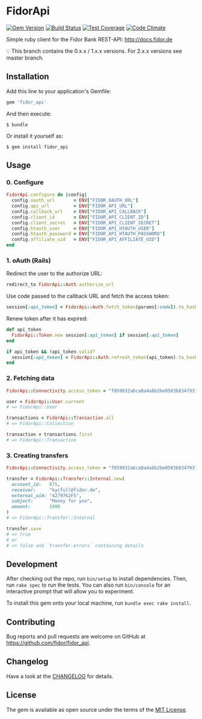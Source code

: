 # FidorApi

[![Gem Version](https://badge.fury.io/rb/fidor_api.svg)](https://badge.fury.io/rb/fidor_api)
[![Build Status](https://travis-ci.org/fidor/fidor_api.svg?branch=master)](https://travis-ci.org/fidor/fidor_api)
[![Test Coverage](https://codeclimate.com/github/fidor/fidor_api/badges/coverage.svg)](https://codeclimate.com/github/fidor/fidor_api/coverage)
[![Code Climate](https://codeclimate.com/github/fidor/fidor_api/badges/gpa.svg)](https://codeclimate.com/github/fidor/fidor_api)

Simple ruby client for the Fidor Bank REST-API: http://docs.fidor.de

💡 This branch contains the 0.x.x / 1.x.x versions. For 2.x.x versions see master branch.

## Installation

Add this line to your application's Gemfile:

```ruby
gem 'fidor_api'
```

And then execute:

    $ bundle

Or install it yourself as:

    $ gem install fidor_api

## Usage

### 0. Configure

```ruby
FidorApi.configure do |config|
  config.oauth_url       = ENV["FIDOR_OAUTH_URL"]
  config.api_url         = ENV["FIDOR_API_URL"]
  config.callback_url    = ENV["FIDOR_API_CALLBACK"]
  config.client_id       = ENV["FIDOR_API_CLIENT_ID"]
  config.client_secret   = ENV["FIDOR_API_CLIENT_SECRET"]
  config.htauth_user     = ENV["FIDOR_API_HTAUTH_USER"]
  config.htauth_password = ENV["FIDOR_API_HTAUTH_PASSWORD"]
  config.affiliate_uid   = ENV["FIDOR_API_AFFILIATE_UID"]
end
```

### 1. oAuth (Rails)

Redirect the user to the authorize URL:

```ruby
redirect_to FidorApi::Auth.authorize_url
```

Use code passed to the callback URL and fetch the access token:

```ruby
session[:api_token] = FidorApi::Auth.fetch_token(params[:code]).to_hash
```

Renew token after it has expired:

```ruby
def api_token
  FidorApi::Token.new session[:api_token] if session[:api_token]
end

if api_token && !api_token.valid?
  session[:api_token] = FidorApi::Auth.refresh_token(api_token).to_hash
end
```

### 2. Fetching data

```ruby
FidorApi::Connectivity.access_token = "f859032a6ca0a4abb2be0583b8347937"

user = FidorApi::User.current
# => FidorApi::User

transactions = FidorApi::Transaction.all
# => FidorApi::Collection

transaction = transactions.first
# => FidorApi::Transaction
```

### 3. Creating transfers

```ruby
FidorApi::Connectivity.access_token = "f859032a6ca0a4abb2be0583b8347937"

transfer = FidorApi::Transfer::Internal.new(
  account_id:   875,
  receiver:     "kycfull@fidor.de",
  external_uid: "4279762F5",
  subject:      "Money for you",
  amount:       1000
)
# => FidorApi::Transfer::Internal

transfer.save
# => true
# or
# => false and `transfer.errors` containing details
```

## Development

After checking out the repo, run `bin/setup` to install dependencies. Then, run `rake spec` to run the tests. You can also run `bin/console` for an interactive prompt that will allow you to experiment.

To install this gem onto your local machine, run `bundle exec rake install`.

## Contributing

Bug reports and pull requests are welcome on GitHub at https://github.com/fidor/fidor_api.

## Changelog

Have a look at the [CHANGELOG](CHANGELOG.md) for details.

## License

The gem is available as open source under the terms of the [MIT License](http://opensource.org/licenses/MIT).
